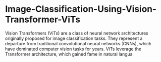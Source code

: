 # Image-Classification-Using-Vision-Transformer-ViTs
Vision Transformers (ViTs) are a class of neural network architectures originally proposed for image classification tasks. They represent a departure from traditional convolutional neural networks (CNNs), which have dominated computer vision tasks for years. ViTs leverage the Transformer architecture, which gained fame in natural langua
